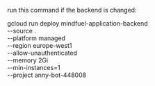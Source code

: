 run this command if the backend is changed:

gcloud run deploy mindfuel-application-backend \
  --source . \
  --platform managed \
  --region europe-west1 \
  --allow-unauthenticated \
  --memory 2Gi \
  --min-instances=1 \
  --project anny-bot-448008

